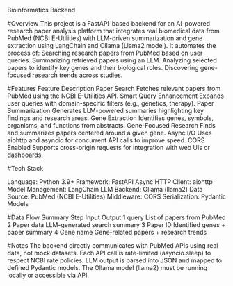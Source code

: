 Bioinformatics Backend

#Overview
This project is a FastAPI-based backend for an AI-powered research paper analysis platform that integrates real biomedical data from PubMed (NCBI E-Utilities) with LLM-driven summarization and gene extraction using LangChain and Ollama (Llama2 model).
It automates the process of:
Searching research papers from PubMed based on user queries.
Summarizing retrieved papers using an LLM.
Analyzing selected papers to identify key genes and their biological roles.
Discovering gene-focused research trends across studies.

#Features
Feature	Description
Paper Search	Fetches relevant papers from PubMed using the NCBI E-Utilities API.
Smart Query Enhancement	Expands user queries with domain-specific filters (e.g., genetics, therapy).
Paper Summarization	Generates LLM-powered summaries highlighting key findings and research areas.
Gene Extraction	Identifies genes, symbols, organisms, and functions from abstracts.
Gene-Focused Research	Finds and summarizes papers centered around a given gene.
Async I/O	Uses aiohttp and asyncio for concurrent API calls to improve speed.
CORS Enabled	Supports cross-origin requests for integration with web UIs or dashboards.

#Tech Stack

Language: Python 3.9+
Framework: FastAPI
Async HTTP Client: aiohttp
Model Management: LangChain
LLM Backend: Ollama (llama2)
Data Source: PubMed (NCBI E-Utilities)
Middleware: CORS
Serialization: Pydantic Models

#Data Flow Summary
Step	        Input              	Output
1	            query	              List of papers from PubMed
2	            Paper data	        LLM-generated search summary
3	            Paper ID	          Identified genes + paper summary
4	            Gene name	          Gene-related papers + research trends

#Notes
The backend directly communicates with PubMed APIs using real data, not mock datasets.
Each API call is rate-limited (asyncio.sleep) to respect NCBI rate policies.
LLM output is parsed into JSON and mapped to defined Pydantic models.
The Ollama model (llama2) must be running locally or accessible via API.
